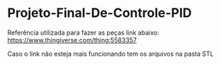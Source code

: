 # Projeto-Final-De-Controle-PID

Referência utilizada para fazer as peças link abaixo:
https://www.thingiverse.com/thing:5583357

Caso o link não esteja mais funcionando tem os arquivos na pasta STL 
